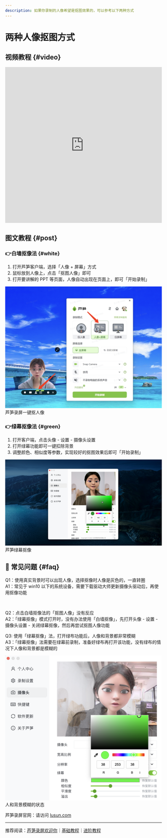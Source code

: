 ```yaml
---
description: 如果你录制的人像希望是抠图效果的，可以参考以下两种方式
---
```


# 两种人像抠图方式

## 视频教程 {#video}

<iframe src="https://lusun.com/embed/?id=Ikd1Rw6476i" width="100%" height="500px" scrolling="no" border="0" frameborder="no" framespacing="0" allowfullscreen="true"></iframe>

## 图文教程 {#post}

### 👉白墙抠像法 {#white}

1. 打开芦笋客户端，选择「人像 + 屏幕」方式
2. 鼠标放到人像上，点击「抠图人像」即可
3. 打开要讲解的 PPT 等页面，人像自动出现在页面上，即可「开始录制」

<ImgCenter><img src="../public/.gitbook/assets/bqkouxiang.png" alt=""></ImgCenter>
<ImgDesc>芦笋录屏一键抠人像</ImgDesc>

### 👉绿幕抠像法 {#green}

1. 打开客户端，点击头像 - 设置 - 摄像头设置
2. 打开绿幕功能即可一键扣除背景
3. 调整颜色、相似度等参数，实现较好的抠图效果后即可「开始录制」

<ImgCenter><img src="../public/.gitbook/assets/LMkouxiang.png" alt=""></ImgCenter>
<ImgDesc>芦笋绿幕抠像</ImgDesc>

## 👀 常见问题 {#faq}

Q1：使用真实背景时可以出现人像，选择抠像时人像是灰色的，一直转圈\
A1：常见于 win10 以下的系统设备，需要下载驱动大师更新摄像头驱动后，再使用抠像功能

<ImgCenter><img src="../public/.gitbook/assets/zhuanquan.png" alt=""></ImgCenter>

Q2：点击白墙抠像法的「抠图人像」没有反应\
A2：「绿幕抠像」模式打开时，没有办法使用「白墙抠像」，先打开头像 - 设置 - 摄像头设置 - 关闭绿幕抠像，然后再尝试抠图人像功能

Q3: 使用「绿幕抠像」法，打开绿布功能后，人像和背景都非常模糊\
A3：「绿幕抠像」法需要在绿幕前录制，准备好绿布再打开该功能，没有绿布的情况下人像和背景都是模糊的

<ImgCenter><img src="../public/.gitbook/assets/hu.png" alt=""></ImgCenter>
<ImgDesc>人和背景模糊的状态</ImgDesc>

芦笋录屏官网：请访问 [lusun.com](https://lusun.com)

***

推荐阅读：[芦笋录屏欢迎你](../)｜[基础教程](../basic/)｜[进阶教程](./)
